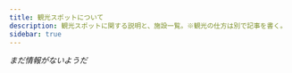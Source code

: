 ```yaml
---
title: 観光スポットについて
description: 観光スポットに関する説明と、施設一覧。※観光の仕方は別で記事を書く。
sidebar: true
---
```


_まだ情報がないようだ_
